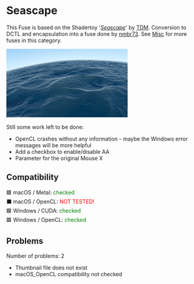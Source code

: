 # Seascape

This Fuse is based on the Shadertoy '_[Seascape](https://www.shadertoy.com/view/Ms2SD1)_' by [TDM](https://www.shadertoy.com/user/TDM). Conversion to DCTL and encapsulation into a fuse done by [nmbr73](../../Site/Profiles/nmbr73.md). See [Misc](README.md) for more fuses in this category.

<!-- +++ DO NOT REMOVE THIS COMMENT +++ DO NOT ADD OR EDIT ANY TEXT BEFORE THIS LINE +++ IT WOULD BE A REALLY BAD IDEA +++ -->

![thumbnail](Seascape_320x180.png "Seascape Thumb")

Still some work left to be done:
- OpenCL crashes without any information - maybe the Windows error messages will be more helpful
- Add a checkbox to enable/disable AA
- Parameter for the original Mouse X

<!-- +++ DO NOT REMOVE THIS COMMENT +++ DO NOT EDIT ANY TEXT THAT COMES AFTER THIS LINE +++ TRUST ME: JUST DON'T DO IT +++ -->

## Compatibility

🟩 macOS / Metal: <span style="color:green; ">checked</span><br />
⬛ macOS / OpenCL: <span style="color:red; ">NOT TESTED!</span><br />
🟩 Windows / CUDA: <span style="color:green; ">checked</span><br />
🟩 Windows / OpenCL: <span style="color:green; ">checked</span><br />


## Problems

Number of problems: 2

- Thumbnail file does not exist
- macOS_OpenCL compatibility not checked



